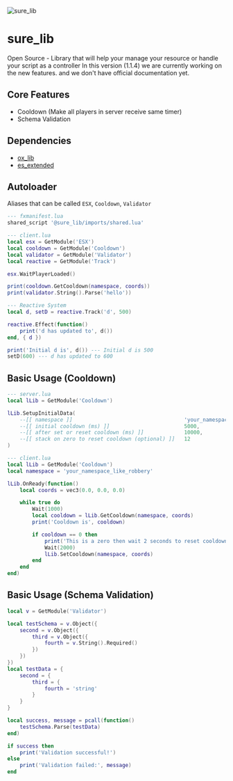 ![sure_lib](https://i.ibb.co/nNdSy1qn/Annotation-2025-09-23-184925.png)

# sure_lib

Open Source - Library that will help your manage your resource or handle your script as a controller
In this version (1.1.4) we are currently working on the new features.
and we don't have official documentation yet.

## Core Features
- Cooldown (Make all players in server receive same timer)
- Schema Validation

## Dependencies

- [ox_lib](https://github.com/overextended/ox_lib)
- [es_extended](https://github.com/esx-framework/esx_core)

## Autoloader
Aliases that can be called `ESX`, `Cooldown`, `Validator`
```lua
--- fxmanifest.lua
shared_script '@sure_lib/imports/shared.lua'
```

```lua
--- client.lua
local esx = GetModule('ESX')
local cooldown = GetModule('Cooldown')
local validator = GetModule('Validator')
local reactive = GetModule('Track')

esx.WaitPlayerLoaded()

print(cooldown.GetCooldown(namespace, coords))
print(validator.String().Parse('hello'))

--- Reactive System
local d, setD = reactive.Track('d', 500)

reactive.Effect(function()
	print('d has updated to', d())
end, { d })

print('Initial d is', d()) --- Initial d is 500
setD(600) --- d has updated to 600
```

## Basic Usage (Cooldown)

```lua
--- server.lua
local lLib = GetModule('Cooldown')

lLib.SetupInitialData(
	--[[ namespace ]]                                    'your_namespace_like_robbery',
	--[[ initial cooldown (ms) ]]                        5000,
	--[[ after set or reset cooldown (ms) ]]             10000,
	--[[ stack on zero to reset cooldown (optional) ]]   12
)
```

```lua
--- client.lua
local lLib = GetModule('Cooldown')
local namespace = 'your_namespace_like_robbery'

lLib.OnReady(function()
	local coords = vec3(0.0, 0.0, 0.0)

	while true do
		Wait(1000)
		local cooldown = lLib.GetCooldown(namespace, coords)
		print('Cooldown is', cooldown)

		if cooldown == 0 then
			print('This is a zero then wait 2 seconds to reset cooldown')
			Wait(2000)
			lLib.SetCooldown(namespace, coords)
		end
	end
end)
```

## Basic Usage (Schema Validation)

```lua
local v = GetModule('Validator')

local testSchema = v.Object({
    second = v.Object({
        third = v.Object({
            fourth = v.String().Required()
        })
    })
})
local testData = {
    second = {
        third = {
            fourth = 'string'
        }
    }
}

local success, message = pcall(function()
    testSchema.Parse(testData)
end)

if success then
    print('Validation successful!')
else
    print('Validation failed:', message)
end
```
